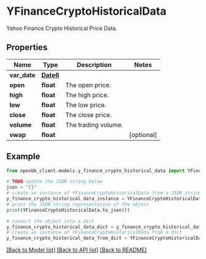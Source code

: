 # YFinanceCryptoHistoricalData

Yahoo Finance Crypto Historical Price Data.

## Properties

Name | Type | Description | Notes
------------ | ------------- | ------------- | -------------
**var_date** | [**Date6**](Date6.md) |  | 
**open** | **float** | The open price. | 
**high** | **float** | The high price. | 
**low** | **float** | The low price. | 
**close** | **float** | The close price. | 
**volume** | **float** | The trading volume. | 
**vwap** | **float** |  | [optional] 

## Example

```python
from openbb_client.models.y_finance_crypto_historical_data import YFinanceCryptoHistoricalData

# TODO update the JSON string below
json = "{}"
# create an instance of YFinanceCryptoHistoricalData from a JSON string
y_finance_crypto_historical_data_instance = YFinanceCryptoHistoricalData.from_json(json)
# print the JSON string representation of the object
print(YFinanceCryptoHistoricalData.to_json())

# convert the object into a dict
y_finance_crypto_historical_data_dict = y_finance_crypto_historical_data_instance.to_dict()
# create an instance of YFinanceCryptoHistoricalData from a dict
y_finance_crypto_historical_data_from_dict = YFinanceCryptoHistoricalData.from_dict(y_finance_crypto_historical_data_dict)
```
[[Back to Model list]](../README.md#documentation-for-models) [[Back to API list]](../README.md#documentation-for-api-endpoints) [[Back to README]](../README.md)


